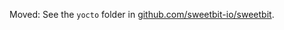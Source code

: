 Moved: See the `yocto` folder in [github.com/sweetbit-io/sweetbit](https://github.com/sweetbit-io/sweetbit).

